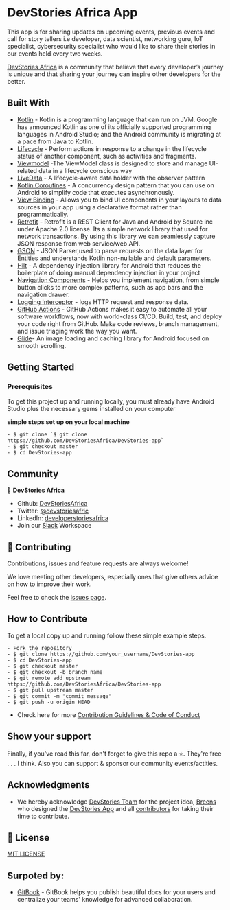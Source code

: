 # DevStories Africa App

This app is for sharing updates on upcoming events, previous events and call for story tellers i.e developer, data scientist, networking guru, IoT specialist, cybersecurity specialist who would like to share their stories in our events held every two weeks.

[DevStories Africa](https://devstoriesafrica.com/) is a community that believe that every developer’s journey is unique and that sharing your journey can inspire other developers for the better.

## Built With
- [Kotlin](https://developer.android.com/kotlin) - Kotlin is a programming language that can run on JVM. Google has announced Kotlin as one of its officially supported programming languages in Android Studio; and the Android community is migrating at a pace from Java to Kotlin.
- [Lifecycle](https://developer.android.com/topic/libraries/architecture/lifecycle) - Perform actions in response to a change in the lifecycle status of another component, such as activities and fragments.
- [Viewmodel](https://developer.android.com/topic/libraries/architecture/viewmodel) -The ViewModel class is designed to store and manage UI-related data in a lifecycle conscious way
- [LiveData](https://developer.android.com/topic/libraries/architecture/livedata) -  A lifecycle-aware data holder with the observer pattern
- [Kotlin Coroutines](https://developer.android.com/kotlin/coroutines) - A concurrency design pattern that you can use on Android to simplify code that executes asynchronously.
- [View Binding](https://developer.android.com/topic/libraries/data-binding/) - Allows you to bind UI components in your layouts to data sources in your app using a declarative format rather than programmatically.
- [Retrofit](https://square.github.io/retrofit) -  Retrofit is a REST Client for Java and Android by Square inc under Apache 2.0 license. Its a simple network library that used for network transactions. By using this library we can seamlessly capture JSON response from web service/web API.
- [GSON](https://github.com/square/gson) - JSON Parser,used to parse requests on the data layer for Entities and understands Kotlin non-nullable and default parameters.
- [Hilt](https://developer.android.com/training/dependency-injection/hilt-android) -  A dependency injection library for Android that reduces the boilerplate of doing manual dependency injection in your project
- [Navigation Components](https://developer.android.com/guide/navigation/navigation-getting-started) -  Helps you implement navigation, from simple button clicks to more complex patterns, such as app bars and the navigation drawer.
- [Logging Interceptor](https://github.com/square/okhttp/blob/master/okhttp-logging-interceptor/README.md) -  logs HTTP request and response data.
- [GitHub Actions](https://github.com/features/actions) - GitHub Actions makes it easy to automate all your software workflows, now with world-class CI/CD. Build, test, and deploy your code right from GitHub. Make code reviews, branch management, and issue triaging work the way you want.
- [Glide](https://github.com/bumptech/glide)- An image loading and caching library for Android focused on smooth scrolling.


## Getting Started

### Prerequisites

To get this project up and running locally, you must already have Android Studio plus the necessary gems installed on your computer

**simple steps set up on your local machine**

```
- $ git clone `$ git clone https://github.com/DevStoriesAfrica/DevStories-app`
- $ git checkout master
- $ cd DevStories-app
```

<!-- ### Run Tests -->

## Community

👤 **DevStories Africa**

- Github: [DevStoriesAfrica](https://github.com/)
- Twitter: [@devstoriesafric](https://twitter.com/devstoriesafric)
- LinkedIn: [developerstoriesafrica](https://www.linkedin.com/company/developerstoriesafrica/)
- Join our [Slack](https://join.slack.com/t/devstoriesafrica/shared_invite/zt-y1qpw79j-Gi8RDR5OPVwLsV2Pyoo~PA) Workspace
## 🤝 Contributing

Contributions, issues and feature requests are always welcome!

We love meeting other developers, especially ones that give others advice on how to improve their work.

Feel free to check the [issues page](https://github.com/DevStoriesAfrica/DevStories-app/issues).

## How to Contribute

To get a local copy up and running follow these simple example steps.

````
- Fork the repository
- $ git clone https://github.com/your_username/DevStories-app
- $ cd DevStories-app
- $ git checkout master
- $ git checkout -b branch name
- $ git remote add upstream https://github.com/DevStoriesAfrica/DevStories-app
- $ git pull upstream master
- $ git commit -m "commit message"
- $ git push -u origin HEAD
````

- Check here for more [Contribution Guidelines & Code of Conduct](https://github.com/DevStoriesAfrica/DevStories-app/blob/master/CONTRIBUTING.md)

## Show your support

Finally, if you've read this far, don't forget to give this repo a ⭐️. They're free . . . I think. Also you can support & sponsor our community events/actities.

## Acknowledgments

- We hereby acknowledge [DevStories Team](https://devstoriesafrica.com/) for the project idea, [Breens](https://twitter.com/BreensR) who designed the [DevStories App](https://www.figma.com/file/pTMEu96evnfbJuU1kq6x7S/DevStories?node-id=0%3A1) and all [contributors](https://github.com/DevStoriesAfrica/DevStories-app/graphs/contributors) for taking their time to contribute.

## 📝 License

[MIT LICENSE](mit-license.org)

## Surpoted by:
- [GitBook](https://www.gitbook.com/) - GitBook helps you publish beautiful docs for your users and centralize your teams' knowledge for advanced collaboration. 
